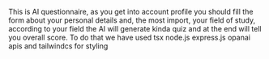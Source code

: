 This is AI questionnaire, as you get into account profile you should fill the form about your personal details and, the most import, your field of study, according to your field the AI will generate kinda quiz and at the end will tell you overall score. To do that we have used tsx node.js express.js opanai apis and tailwindcs for styling
